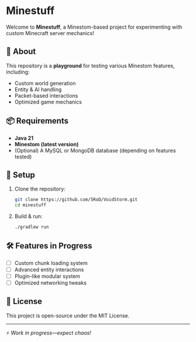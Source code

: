 # Minestuff

Welcome to **Minestuff**, a Minestom-based project for experimenting with custom Minecraft server mechanics!

## 🚀 About
This repository is a **playground** for testing various Minestom features, including:
- Custom world generation
- Entity & AI handling
- Packet-based interactions
- Optimized game mechanics

## 📦 Requirements
- **Java 21**
- **Minestom (latest version)**
- (Optional) A MySQL or MongoDB database (depending on features tested)

## 🔧 Setup
1. Clone the repository:
   ```sh
   git clone https://github.com/5RoD/VoidStorm.git
   cd minestuff
   ```
2. Build & run:
   ```sh
   ./gradlew run
   ```

## 🛠 Features in Progress
- [ ] Custom chunk loading system
- [ ] Advanced entity interactions
- [ ] Plugin-like modular system
- [ ] Optimized networking tweaks

## 📜 License
This project is open-source under the MIT License.

---
⚡ *Work in progress—expect chaos!*

